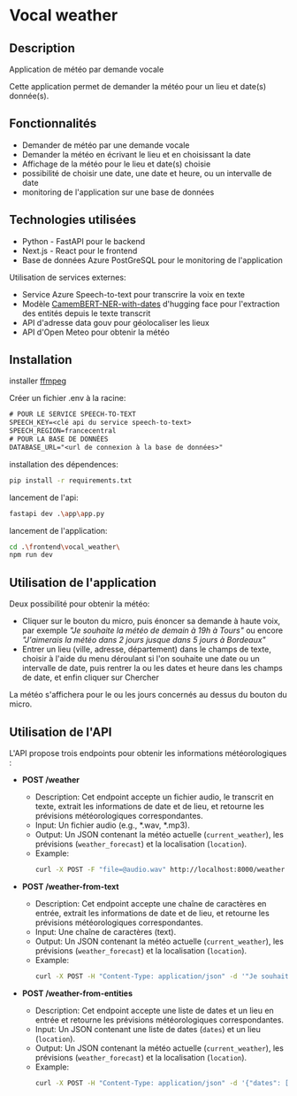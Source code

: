 # Vocal weather

## Description

Application de météo par demande vocale

Cette application permet de demander la météo pour un lieu et date(s) donnée(s).


## Fonctionnalités

* Demander de météo par une demande vocale
* Demander la météo en écrivant le lieu et en choisissant la date
* Affichage de la météo pour le lieu et date(s) choisie
* possibilité de choisir une date, une date et heure, ou un intervalle de date
* monitoring de l'application sur une base de données

## Technologies utilisées

* Python - FastAPI pour le backend
* Next.js - React pour le frontend
* Base de données Azure PostGreSQL pour le monitoring de l'application

Utilisation de services externes:
* Service Azure Speech-to-text pour transcrire la voix en texte
* Modèle [CamemBERT-NER-with-dates](https://huggingface.co/Jean-Baptiste/camembert-ner-with-dates) d'hugging face pour l'extraction des entités depuis le texte transcrit
* API d'adresse data gouv pour géolocaliser les lieux
* API d'Open Meteo pour obtenir la météo

## Installation

installer [ffmpeg](https://ffmpeg.org/)

Créer un fichier .env à la racine:
```txt
# POUR LE SERVICE SPEECH-TO-TEXT
SPEECH_KEY=<clé api du service speech-to-text>
SPEECH_REGION=francecentral
# POUR LA BASE DE DONNÉES
DATABASE_URL="<url de connexion à la base de données>"
```

installation des dépendences:
```bash
pip install -r requirements.txt
```

lancement de l'api:
```bash
fastapi dev .\app\app.py
```

lancement de l'application:
```bash
cd .\frontend\vocal_weather\
npm run dev
```

## Utilisation de l'application

Deux possibilité pour obtenir la météo:

* Cliquer sur le bouton du micro, puis énoncer sa demande à haute voix, par exemple *"Je souhaite la météo de demain à 19h à Tours"* ou encore *"J'aimerais la météo dans 2 jours jusque dans 5 jours à Bordeaux"*
* Entrer un lieu (ville, adresse, département) dans le champs de texte, choisir à l'aide du menu déroulant si l'on souhaite une date ou un intervalle de date, puis rentrer la ou les dates et heure dans les champs de date, et enfin cliquer sur Chercher

La météo s'affichera pour le ou les jours concernés au dessus du bouton du micro.

## Utilisation de l'API

L'API propose trois endpoints pour obtenir les informations météorologiques :

*   **POST /weather**
    *   Description: Cet endpoint accepte un fichier audio, le transcrit en texte, extrait les informations de date et de lieu, et retourne les prévisions météorologiques correspondantes.
    *   Input: Un fichier audio (e.g., \*.wav, \*.mp3).
    *   Output: Un JSON contenant la météo actuelle (`current_weather`), les prévisions (`weather_forecast`) et la localisation (`location`).
    *   Example:
        ```bash
        curl -X POST -F "file=@audio.wav" http://localhost:8000/weather
        ```

*   **POST /weather-from-text**
    *   Description: Cet endpoint accepte une chaîne de caractères en entrée, extrait les informations de date et de lieu, et retourne les prévisions météorologiques correspondantes.
    *   Input: Une chaîne de caractères (text).
    *   Output: Un JSON contenant la météo actuelle (`current_weather`), les prévisions (`weather_forecast`) et la localisation (`location`).
    *   Example:
        ```bash
        curl -X POST -H "Content-Type: application/json" -d '"Je souhaite la météo de demain à 19h à Tours"' http://localhost:8000/weather-from-text
        ```

*   **POST /weather-from-entities**
    *   Description: Cet endpoint accepte une liste de dates et un lieu en entrée et retourne les prévisions météorologiques correspondantes.
    *   Input: Un JSON contenant une liste de dates (`dates`) et un lieu (`location`).
    *   Output: Un JSON contenant la météo actuelle (`current_weather`), les prévisions (`weather_forecast`) et la localisation (`location`).
    *   Example:
        ```bash
        curl -X POST -H "Content-Type: application/json" -d '{"dates": ["2025-03-02 19:00:00"], "location": "Tours"}' http://localhost:8000/weather-from-entities
